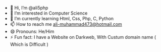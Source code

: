 - 👋 Hi, I’m @ali5php
- 👀 I’m interested in Computer Science 
- 🌱 I’m currently learning Html, Css, Php, C, Python
- 📫 How to reach me ali-muhammad473@hotmail.com
- 😄 Pronouns: He/Him
- ⚡ Fun fact: I have a Website on Darkweb, With Custum domain name ( Which is Difficult )

<!---
ali5php/ali5php is a ✨ special ✨ repository because its `README.md` (this file) appears on your GitHub profile.
You can click the Preview link to take a look at your changes.
--->
